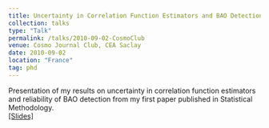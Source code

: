 ```yaml
---
title: Uncertainty in Correlation Function Estimators and BAO Detection in Current Galaxy Surveys
collection: talks
type: "Talk"
permalink: /talks/2010-09-02-CosmoClub
venue: Cosmo Journal Club, CEA Saclay
date: 2010-09-02
location: "France"
tag: phd
---
```


Presentation of my results on uncertainty in correlation function estimators and reliability of BAO detection from my first paper published in Statistical Methodology. <br>
[[Slides]](/files/2010-09-02-CosmoClub.pdf)<br><br>

